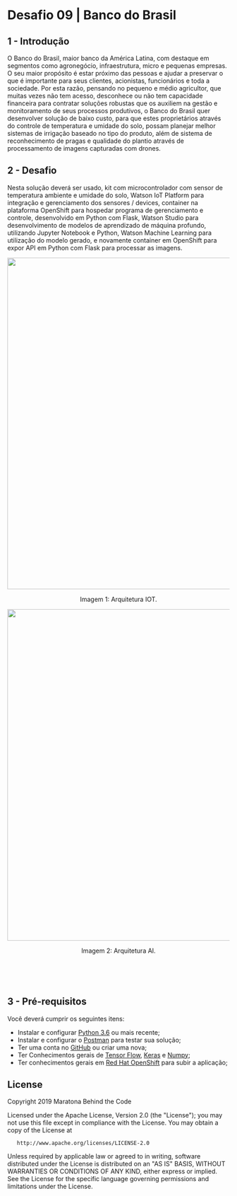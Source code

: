 # Desafio 09 | Banco do Brasil

## 1 - Introdução
O Banco do Brasil, maior banco da América Latina, com destaque em segmentos como agronegócio, infraestrutura, micro e pequenas empresas.
O seu maior propósito é estar próximo das pessoas e ajudar a preservar o que é importante para seus clientes, acionistas, funcionários e toda a sociedade.
Por esta razão, pensando no pequeno e médio agricultor, que muitas vezes não tem acesso, desconhece ou não tem capacidade financeira para contratar soluções robustas que os auxiliem na gestão e monitoramento de seus processos produtivos, o Banco do Brasil quer desenvolver solução de baixo custo, para que estes proprietários através do controle de temperatura e umidade do solo, possam planejar melhor sistemas de irrigação baseado no tipo do produto, além de sistema de reconhecimento de pragas e qualidade do plantio através de processamento de imagens capturadas com drones.


## 2 - Desafio
Nesta solução deverá ser usado, kit com microcontrolador com sensor de temperatura ambiente e umidade do solo, Watson IoT Platform para integração e gerenciamento dos sensores / devices, container na plataforma OpenShift para hospedar programa de gerenciamento e controle, desenvolvido em Python com Flask, Watson Studio para desenvolvimento de modelos de aprendizado de máquina profundo, utilizando Jupyter Notebook e Python, Watson Machine Learning para utilização do modelo gerado, e novamente container em OpenShift para expor API em Python com Flask para processar as imagens.

<div align="center">
    <img width="750" src="assets/arquitetura-iot.png" />
    <p>Imagem 1: Arquitetura IOT.</p>
</div>
<div align="center">
    <img width="750" src="assets/arquitetura-ai.png" />
    <p>Imagem 2: Arquitetura AI.</p>
</div>
<br>
<br>
<br>


## 3 - Pré-requisitos

Você deverá cumprir os seguintes itens:

- Instalar e configurar [Python 3.6](https://www.python.org/downloads/release/python-360/) ou mais recente;
- Instalar e configurar o [Postman](https://www.getpostman.com/downloads/) para testar sua solução;
- Ter uma conta no [GitHub](https://github.com/) ou criar uma nova;
- Ter Conhecimentos gerais de [Tensor Flow](https://www.tensorflow.org/api_docs), [Keras](https://keras.io/) e [Numpy](https://www.numpy.org/doc/); 
- Ter conhecimentos gerais em [Red Hat OpenShift](https://learn.redhat.com/) para subir a aplicação;

## License

Copyright 2019 Maratona Behind the Code

   Licensed under the Apache License, Version 2.0 (the "License");
   you may not use this file except in compliance with the License.
   You may obtain a copy of the License at

       http://www.apache.org/licenses/LICENSE-2.0

   Unless required by applicable law or agreed to in writing, software
   distributed under the License is distributed on an "AS IS" BASIS,
   WITHOUT WARRANTIES OR CONDITIONS OF ANY KIND, either express or implied.
   See the License for the specific language governing permissions and
   limitations under the License.
